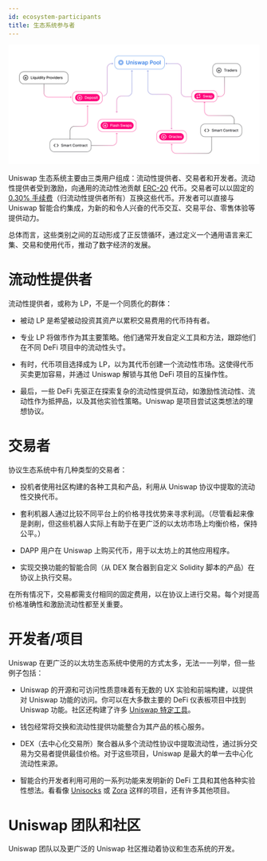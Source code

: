 ```yaml
---
id: ecosystem-participants
title: 生态系统参与者
---
```


![](./images/participants.jpg)

Uniswap 生态系统主要由三类用户组成：流动性提供者、交易者和开发者。流动性提供者受到激励，向通用的流动性池贡献 [ERC-20](https://eips.ethereum.org/EIPS/eip-20) 代币。交易者可以以固定的 [0.30% 手续费](../advanced-topics/fees)（归流动性提供者所有）互换这些代币。开发者可以直接与 Uniswap 智能合约集成，为新的和令人兴奋的代币交互、交易平台、零售体验等提供动力。

总体而言，这些类别之间的互动形成了正反馈循环，通过定义一个通用语言来汇集、交易和使用代币，推动了数字经济的发展。

# 流动性提供者

流动性提供者，或称为 LP，不是一个同质化的群体：

- 被动 LP 是希望被动投资其资产以累积交易费用的代币持有者。

- 专业 LP 将做市作为其主要策略。他们通常开发自定义工具和方法，跟踪他们在不同 DeFi 项目中的流动性头寸。

- 有时，代币项目选择成为 LP，以为其代币创建一个流动性市场。这使得代币买卖更加容易，并通过 Uniswap 解锁与其他 DeFi 项目的互操作性。

- 最后，一些 DeFi 先驱正在探索复杂的流动性提供互动，如激励性流动性、流动性作为抵押品，以及其他实验性策略。Uniswap 是项目尝试这类想法的理想协议。

# 交易者

协议生态系统中有几种类型的交易者：

- 投机者使用社区构建的各种工具和产品，利用从 Uniswap 协议中提取的流动性交换代币。

- 套利机器人通过比较不同平台上的价格寻找优势来寻求利润。（尽管看起来像是剥削，但这些机器人实际上有助于在更广泛的以太坊市场上均衡价格，保持公平。）

- DAPP 用户在 Uniswap 上购买代币，用于以太坊上的其他应用程序。

- 实现交换功能的智能合同（从 DEX 聚合器到自定义 Solidity 脚本的产品）在协议上执行交易。

在所有情况下，交易都需支付相同的固定费用，以在协议上进行交易。每个对提高价格准确性和激励流动性都至关重要。

# 开发者/项目

Uniswap 在更广泛的以太坊生态系统中使用的方式太多，无法一一列举，但一些例子包括：

- Uniswap 的开源和可访问性质意味着有无数的 UX 实验和前端构建，以提供对 Uniswap 功能的访问。你可以在大多数主要的 DeFi 仪表板项目中找到 Uniswap 功能。社区还构建了许多 [Uniswap 特定工具](https://github.com/Uniswap/universe)。

- 钱包经常将交换和流动性提供功能整合为其产品的核心服务。

- DEX（去中心化交易所）聚合器从多个流动性协议中提取流动性，通过拆分交易为交易者提供最佳价格。对于这些项目，Uniswap 是最大的单一去中心化流动性来源。

- 智能合约开发者利用可用的一系列功能来发明新的 DeFi 工具和其他各种实验性想法。看看像 [Unisocks](https://unisocks.exchange/) 或 [Zora](https://ourzora.com/) 这样的项目，还有许多其他项目。

# Uniswap 团队和社区

Uniswap 团队以及更广泛的 Uniswap 社区推动着协议和生态系统的开发。